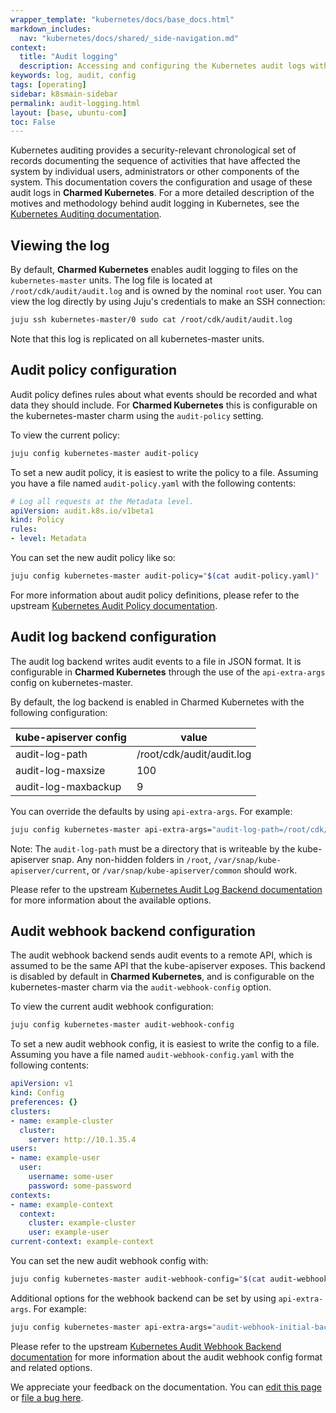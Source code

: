 ```yaml
---
wrapper_template: "kubernetes/docs/base_docs.html"
markdown_includes:
  nav: "kubernetes/docs/shared/_side-navigation.md"
context:
  title: "Audit logging"
  description: Accessing and configuring the Kubernetes audit logs with Charmed Kubernetes
keywords: log, audit, config
tags: [operating]
sidebar: k8smain-sidebar
permalink: audit-logging.html
layout: [base, ubuntu-com]
toc: False
---
```


Kubernetes auditing provides a security-relevant chronological set of records
documenting the sequence of activities that have affected the system by
individual users, administrators or other components of the system. This
documentation covers the configuration and usage of these audit logs in
**Charmed Kubernetes**. For a more detailed description of the motives and
methodology behind audit logging in Kubernetes, see the
[Kubernetes Auditing documentation][k8s-audit].


## Viewing the log

By default, **Charmed Kubernetes** enables audit logging to files on the
`kubernetes-master` units. The log file is located at
`/root/cdk/audit/audit.log` and is owned by the nominal `root` user. You can
view the log directly by using Juju's credentials to make an SSH connection:

```bash
juju ssh kubernetes-master/0 sudo cat /root/cdk/audit/audit.log
```

Note that this log is replicated on all kubernetes-master units.

## Audit policy configuration

Audit policy defines rules about what events should be recorded and what data
they should include.  For **Charmed Kubernetes** this is configurable on the kubernetes-master charm
using the `audit-policy` setting.

To view the current policy:

```bash
juju config kubernetes-master audit-policy
```

To set a new audit policy, it is easiest to write the policy to a file. Assuming you have a file
named `audit-policy.yaml` with the following contents:

```yaml
# Log all requests at the Metadata level.
apiVersion: audit.k8s.io/v1beta1
kind: Policy
rules:
- level: Metadata
```

You can set the new audit policy like so:

```bash
juju config kubernetes-master audit-policy="$(cat audit-policy.yaml)"
```

For more information about audit policy definitions, please refer to the
upstream [Kubernetes Audit Policy documentation][k8s-audit-policy].

## Audit log backend configuration

The audit log backend writes audit events to a file in JSON format. It is
configurable in **Charmed Kubernetes**  through the use of the `api-extra-args`
config on kubernetes-master.

By default, the log backend is enabled in Charmed Kubernetes with the following
configuration:

| kube-apiserver config | value |
| --------------------------------- | ----- |
| audit-log-path                | /root/cdk/audit/audit.log |
| audit-log-maxsize          | 100 |
| audit-log-maxbackup   | 9 |

You can override the defaults by using `api-extra-args`. For example:

```bash
juju config kubernetes-master api-extra-args="audit-log-path=/root/cdk/my-audit-location audit-log-maxage=30 audit-log-maxsize=200 audit-log-maxbackup=5"
```

<div class="p-notification--caution">
  <p markdown="1" class="p-notification__response">
    <span class="p-notification__status">Note:</span>
    The <code>audit-log-path</code> must be a directory that is writeable by the
     kube-apiserver snap.
     Any non-hidden folders in <code>/root</code>, <code>/var/snap/kube-apiserver/current</code>, or
     <code>/var/snap/kube-apiserver/common</code> should work.
  </p>
</div>


Please refer to the upstream
[Kubernetes Audit Log Backend documentation][k8s-audit-log]
for more information about the available options.

## Audit webhook backend configuration

The audit webhook backend sends audit events to a remote API, which is assumed
to be the same API that the kube-apiserver exposes. This backend is disabled by
default in **Charmed Kubernetes**, and is configurable on the kubernetes-master
charm via the `audit-webhook-config` option.

To view the current audit webhook configuration:

```bash
juju config kubernetes-master audit-webhook-config
```

To set a new audit webhook config, it is easiest to write the config to a file.
Assuming you have a file named `audit-webhook-config.yaml` with the following
contents:

```yaml
apiVersion: v1
kind: Config
preferences: {}
clusters:
- name: example-cluster
  cluster:
    server: http://10.1.35.4
users:
- name: example-user
  user:
    username: some-user
    password: some-password
contexts:
- name: example-context
  context:
    cluster: example-cluster
    user: example-user
current-context: example-context
```

You can set the new audit webhook config with:

```bash
juju config kubernetes-master audit-webhook-config="$(cat audit-webhook-config.yaml)"
```

Additional options for the webhook backend can be set by using `api-extra-args`.
For example:

```bash
juju config kubernetes-master api-extra-args="audit-webhook-initial-backoff=20s"
```

Please refer to the upstream
[Kubernetes Audit Webhook Backend documentation][k8s-audit-backend] for more
information about the audit webhook config format and related options.

<!-- LINKS -->
[k8s-audit]: https://kubernetes.io/docs/tasks/debug-application-cluster/audit/
[k8s-audit-policy]: https://kubernetes.io/docs/tasks/debug-application-cluster/audit/#policy
[k8s-audit-log]: https://kubernetes.io/docs/tasks/debug-application-cluster/audit/#log-backend
[k8s-audit-backend]: https://kubernetes.io/docs/tasks/debug-application-cluster/audit/#webhook-backend

<!-- FEEDBACK -->
<div class="p-notification--information">
  <p class="p-notification__response">
    We appreciate your feedback on the documentation. You can
    <a href="https://github.com/charmed-kubernetes/kubernetes-docs/edit/master/pages/k8s/audit-logging.md" class="p-notification__action">edit this page</a>
    or
    <a href="https://github.com/charmed-kubernetes/kubernetes-docs/issues/new" class="p-notification__action">file a bug here</a>.
  </p>
</div>
